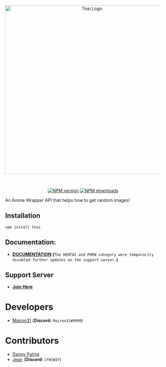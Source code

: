 <div align="center">
  <br />
  <p>
    <a href="https://discord.gg/2BQMYyV"><img src="https://cdn.discordapp.com/attachments/702047402328195152/732285388063899668/b75c04ba-ba8f-4057-93c0-9322f33526cf2F20200425_115122.png" width="546" alt="Tnai Logo" /></a>  </p>
  <br />
  <p>
    <a href="https://www.npmjs.com/package/tnai"><img src="https://img.shields.io/npm/v/tnai.svg?style=for-the-badge" alt="NPM version" /></a>
    <a href="https://www.npmjs.com/package/tnai"><img src="https://img.shields.io/npm/dt/tnai.svg?style=for-the-badge" alt="NPM downloads" /></a>
  </p>
</div>
An Anime Wrapper API that helps how to get random images!


## Installation
```npm install tnai```

## Documentation:

* **[DOCUMENTATION](https://docs.tnai.ml)**
**(**`The HENTAI and PORN category were temporarily disabled further updates on the support server.`**)**

## Support Server 
* **[Join Here](https://discord.gg/2BQMYyV)**

# Developers
* [Mairon31](https://github.com/Mairon31) (**Discord:** `Mairon31#9999`)

# Contributors
* [Danny Palma](https://github.com/danny-palma)
* [Jean](https://github.com/JeanCarlosVR) (**Discord:** `if#3897`)
